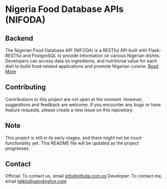 # Nigeria Food Database APIs (NIFODA)

## Backend

The Nigerian Food Database API (NIFODA) is a RESTful API built with Flask-RESTful and PostgreSQL to provide information on various Nigerian dishes. Developers can access data on ingredients, and nutritional value for each dish to build food-related applications and promote Nigerian cuisine. [Read More](ABOUT.md)

## Contributing

Contributions to this project are not open at the moment. However, suggestions and feedback are welcome. If you encounter any bugs or have feature requests, please create a new issue on this repository.

## Note

This project is still in its early stages, and there might not be much functionality yet. This README file will be updated as the project progresses.

## Contact

Official: To contact us, email [info@nifoda.com.ng](mailto:info@nifoda.com.ng)
Developer: To contact me, email [talkto@samdoghor.com](mailto:talkto@samdoghor.com)
